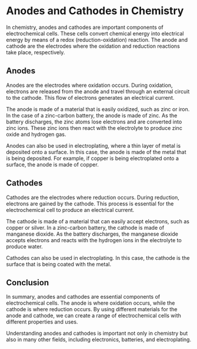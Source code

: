 # Anodes and Cathodes in Chemistry

In chemistry, anodes and cathodes are important components of electrochemical cells. These cells convert chemical energy into electrical energy by means of a redox (reduction-oxidation) reaction. The anode and cathode are the electrodes where the oxidation and reduction reactions take place, respectively.

## Anodes

Anodes are the electrodes where oxidation occurs. During oxidation, electrons are released from the anode and travel through an external circuit to the cathode. This flow of electrons generates an electrical current.

The anode is made of a material that is easily oxidized, such as zinc or iron. In the case of a zinc-carbon battery, the anode is made of zinc. As the battery discharges, the zinc atoms lose electrons and are converted into zinc ions. These zinc ions then react with the electrolyte to produce zinc oxide and hydrogen gas.

Anodes can also be used in electroplating, where a thin layer of metal is deposited onto a surface. In this case, the anode is made of the metal that is being deposited. For example, if copper is being electroplated onto a surface, the anode is made of copper.

## Cathodes

Cathodes are the electrodes where reduction occurs. During reduction, electrons are gained by the cathode. This process is essential for the electrochemical cell to produce an electrical current.

The cathode is made of a material that can easily accept electrons, such as copper or silver. In a zinc-carbon battery, the cathode is made of manganese dioxide. As the battery discharges, the manganese dioxide accepts electrons and reacts with the hydrogen ions in the electrolyte to produce water.

Cathodes can also be used in electroplating. In this case, the cathode is the surface that is being coated with the metal.

## Conclusion

In summary, anodes and cathodes are essential components of electrochemical cells. The anode is where oxidation occurs, while the cathode is where reduction occurs. By using different materials for the anode and cathode, we can create a range of electrochemical cells with different properties and uses.

Understanding anodes and cathodes is important not only in chemistry but also in many other fields, including electronics, batteries, and electroplating.
